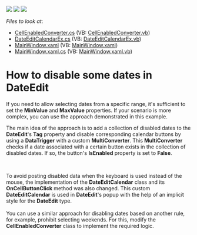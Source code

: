 <!-- default badges list -->
![](https://img.shields.io/endpoint?url=https://codecentral.devexpress.com/api/v1/VersionRange/128644715/22.2.2%2B)
[![](https://img.shields.io/badge/Open_in_DevExpress_Support_Center-FF7200?style=flat-square&logo=DevExpress&logoColor=white)](https://supportcenter.devexpress.com/ticket/details/T237950)
[![](https://img.shields.io/badge/📖_How_to_use_DevExpress_Examples-e9f6fc?style=flat-square)](https://docs.devexpress.com/GeneralInformation/403183)
<!-- default badges end -->
<!-- default file list -->
*Files to look at*:

* [CellEnabledConverter.cs](./CS/WpfApplication241/CellEnabledConverter.cs) (VB: [CellEnabledConverter.vb](./VB/WpfApplication241/CellEnabledConverter.vb))
* [DateEditCalendarEx.cs](./CS/WpfApplication241/DateEditCalendarEx.cs) (VB: [DateEditCalendarEx.vb](./VB/WpfApplication241/DateEditCalendarEx.vb))
* [MainWindow.xaml](./CS/WpfApplication241/MainWindow.xaml) (VB: [MainWindow.xaml](./VB/WpfApplication241/MainWindow.xaml))
* [MainWindow.xaml.cs](./CS/WpfApplication241/MainWindow.xaml.cs) (VB: [MainWindow.xaml.vb](./VB/WpfApplication241/MainWindow.xaml.vb))
<!-- default file list end -->
# How to disable some dates in DateEdit

If you need to allow selecting dates from a specific range, it's sufficient to set the <strong>MinValue</strong> and <strong>MaxValue</strong> properties. If your scenario is more complex, you can use the approach demonstrated in this example.

<p>The main idea of the approach is to add a collection of disabled dates to the <strong>DateEdit</strong>'s <strong>Tag</strong> property and disable corresponding calendar buttons by using a <strong>DataTrigger</strong> with a custom <strong>MultiConverter</strong>. This <strong>MultiConverter</strong> checks if a date associated with a certain button exists in the collection of disabled dates. If so, the button's <strong>IsEnabled</strong> property is set to <strong>False</strong>.</p>
<p> </p>
<p>To avoid posting disabled data when the keyboard is used instead of the mouse, the implementation of the <strong>DateEditCalendar</strong> class and its <strong>OnCellButtonClick</strong> method was also changed. This custom <strong>DateEditCalendar</strong> is used in <strong>DateEdit</strong>'s popup with the help of an implicit style for the <strong>DateEdit</strong> type.<br><br>You can use a similar approach for disabling dates based on another rule, for example, prohibit selecting weekends. For this, modify the <strong>CellEnabledConverter</strong> class to implement the required logic.</p>

<br/>


